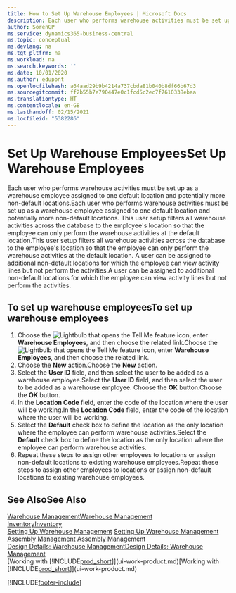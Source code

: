 ```yaml
---
title: How to Set Up Warehouse Employees | Microsoft Docs
description: Each user who performs warehouse activities must be set up as a warehouse employee assigned to one default location and potentially more non-default locations.
author: SorenGP
ms.service: dynamics365-business-central
ms.topic: conceptual
ms.devlang: na
ms.tgt_pltfrm: na
ms.workload: na
ms.search.keywords: ''
ms.date: 10/01/2020
ms.author: edupont
ms.openlocfilehash: a64aad29b9b4214a737cbda81b040b8df66b67d3
ms.sourcegitcommit: ff2b55b7e790447e0c1fcd5c2ec7f7610338ebaa
ms.translationtype: HT
ms.contentlocale: en-GB
ms.lasthandoff: 02/15/2021
ms.locfileid: "5382286"
---
```

# <a name="set-up-warehouse-employees"></a><span data-ttu-id="9e458-103">Set Up Warehouse Employees</span><span class="sxs-lookup"><span data-stu-id="9e458-103">Set Up Warehouse Employees</span></span>
<span data-ttu-id="9e458-104">Each user who performs warehouse activities must be set up as a warehouse employee assigned to one default location and potentially more non-default locations.</span><span class="sxs-lookup"><span data-stu-id="9e458-104">Each user who performs warehouse activities must be set up as a warehouse employee assigned to one default location and potentially more non-default locations.</span></span> <span data-ttu-id="9e458-105">This user setup filters all warehouse activities across the database to the employee's location so that the employee can only perform the warehouse activities at the default location.</span><span class="sxs-lookup"><span data-stu-id="9e458-105">This user setup filters all warehouse activities across the database to the employee's location so that the employee can only perform the warehouse activities at the default location.</span></span> <span data-ttu-id="9e458-106">A user can be assigned to additional non-default locations for which the employee can view activity lines but not perform the activities.</span><span class="sxs-lookup"><span data-stu-id="9e458-106">A user can be assigned to additional non-default locations for which the employee can view activity lines but not perform the activities.</span></span>

## <a name="to-set-up-warehouse-employees"></a><span data-ttu-id="9e458-107">To set up warehouse employees</span><span class="sxs-lookup"><span data-stu-id="9e458-107">To set up warehouse employees</span></span>  
1.  <span data-ttu-id="9e458-108">Choose the ![Lightbulb that opens the Tell Me feature](media/ui-search/search_small.png "Tell me what you want to do") icon, enter **Warehouse Employees**, and then choose the related link.</span><span class="sxs-lookup"><span data-stu-id="9e458-108">Choose the ![Lightbulb that opens the Tell Me feature](media/ui-search/search_small.png "Tell me what you want to do") icon, enter **Warehouse Employees**, and then choose the related link.</span></span>  
2. <span data-ttu-id="9e458-109">Choose the **New** action.</span><span class="sxs-lookup"><span data-stu-id="9e458-109">Choose the **New** action.</span></span>  
3. <span data-ttu-id="9e458-110">Select the **User ID** field, and then select the user to be added as a warehouse employee.</span><span class="sxs-lookup"><span data-stu-id="9e458-110">Select the **User ID** field, and then select the user to be added as a warehouse employee.</span></span> <span data-ttu-id="9e458-111">Choose the **OK** button.</span><span class="sxs-lookup"><span data-stu-id="9e458-111">Choose the **OK** button.</span></span>  
6.  <span data-ttu-id="9e458-112">In the **Location Code** field, enter the code of the location where the user will be working.</span><span class="sxs-lookup"><span data-stu-id="9e458-112">In the **Location Code** field, enter the code of the location where the user will be working.</span></span>  
7.  <span data-ttu-id="9e458-113">Select the **Default** check box to define the location as the only location where the employee can perform warehouse activities.</span><span class="sxs-lookup"><span data-stu-id="9e458-113">Select the **Default** check box to define the location as the only location where the employee can perform warehouse activities.</span></span>  
8.  <span data-ttu-id="9e458-114">Repeat these steps to assign other employees to locations or assign non-default locations to existing warehouse employees.</span><span class="sxs-lookup"><span data-stu-id="9e458-114">Repeat these steps to assign other employees to locations or assign non-default locations to existing warehouse employees.</span></span>  

## <a name="see-also"></a><span data-ttu-id="9e458-115">See Also</span><span class="sxs-lookup"><span data-stu-id="9e458-115">See Also</span></span>  
[<span data-ttu-id="9e458-116">Warehouse Management</span><span class="sxs-lookup"><span data-stu-id="9e458-116">Warehouse Management</span></span>](warehouse-manage-warehouse.md)  
[<span data-ttu-id="9e458-117">Inventory</span><span class="sxs-lookup"><span data-stu-id="9e458-117">Inventory</span></span>](inventory-manage-inventory.md)  
<span data-ttu-id="9e458-118">[Setting Up Warehouse Management](warehouse-setup-warehouse.md)   </span><span class="sxs-lookup"><span data-stu-id="9e458-118">[Setting Up Warehouse Management](warehouse-setup-warehouse.md)   </span></span>  
<span data-ttu-id="9e458-119">[Assembly Management](assembly-assemble-items.md)  </span><span class="sxs-lookup"><span data-stu-id="9e458-119">[Assembly Management](assembly-assemble-items.md)  </span></span>  
[<span data-ttu-id="9e458-120">Design Details: Warehouse Management</span><span class="sxs-lookup"><span data-stu-id="9e458-120">Design Details: Warehouse Management</span></span>](design-details-warehouse-management.md)  
<span data-ttu-id="9e458-121">[Working with [!INCLUDE[prod_short](includes/prod_short.md)]](ui-work-product.md)</span><span class="sxs-lookup"><span data-stu-id="9e458-121">[Working with [!INCLUDE[prod_short](includes/prod_short.md)]](ui-work-product.md)</span></span>  


[!INCLUDE[footer-include](includes/footer-banner.md)]